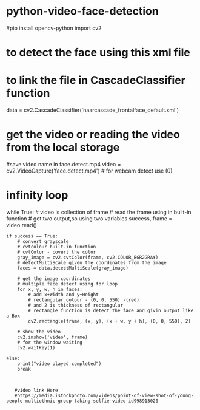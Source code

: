 # python-video-face-detection
#pip install opencv-python
import cv2

# to detect the face using this xml file
# to link the file in CascadeClassifier function
data = cv2.CascadeClassifier('haarcascade_frontalface_default.xml')

# get the video or reading the video from the local storage
#save video name in face.detect.mp4 
video = cv2.VideoCapture('face.detect.mp4')  # for webcam detect use (0)

# infinity loop
while True:
    # video is collection of frame
    # read the frame using in bulit-in function
    # got two output,so using two variables
    success, frame = video.read()

    if success == True:
        # convert grayscale
        # cvtcolour built-in function
        # cvtColor - covert the color
        gray_image = cv2.cvtColor(frame, cv2.COLOR_BGR2GRAY)
        # detectMultiScale given the coordinates from the image
        faces = data.detectMultiScale(gray_image)

        # get the image coordinates
        # multiple face detect using for loop
        for x, y, w, h in faces:
            # add x+Width and y+Height
            # rectangular colour - (0, 0, 550) -(red)
            # and 2 is thickness of rectangular
            # rectangle function is detect the face and givin output like a Box
            cv2.rectangle(frame, (x, y), (x + w, y + h), (0, 0, 550), 2)

        # show the video
        cv2.imshow('video', frame)
        # for the window waiting
        cv2.waitKey(1)

    else:
        print("video played completed")
        break
        
        
        
       #video link Here
       #https://media.istockphoto.com/videos/point-of-view-shot-of-young-people-multiethnic-group-taking-selfie-video-id998913020
